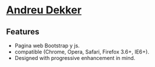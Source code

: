 # [Andreu Dekker](http://focuson-powercode.rhcloud.com/)


## Features

* Pagina web Bootstrap y js.
* compatible (Chrome, Opera, Safari, Firefox 3.6+, IE6+).
* Designed with progressive enhancement in mind.



